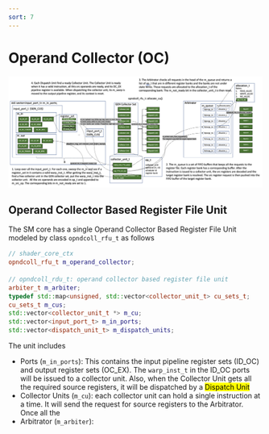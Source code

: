 ```yaml
---
sort: 7
---
```

# Operand Collector (OC)

![Image](./figures/OC.PNG)

## Operand Collector Based Register File Unit

The SM core has a single Operand Collector Based Register File Unit modeled by class `opndcoll_rfu_t` as follows
```c++
// shader_core_ctx
opndcoll_rfu_t m_operand_collector;

// opndcoll_rdu_t: operand collector based register file unit
arbiter_t m_arbiter;
typedef std::map<unsigned, std::vector<collector_unit_t> cu_sets_t;
cu_sets_t m_cus;
std::vector<collector_unit_t *> m_cu;
std::vector<input_port_t> m_in_ports;
std::vector<dispatch_unit_t> m_dispatch_units;
```

The unit includes 
* Ports (`m_in_ports`): This contains the input pipeline register sets (ID_OC) and output register sets (OC_EX). The `warp_inst_t` in the ID_OC ports will be issued to a collector unit. Also, when the Collector Unit gets all the required source registers, it will be dispatched by a <mark>Dispatch Unit</mark> 
* Collector Units (`m_cu`): each collector unit can hold a single instruction at a time. It will send the request for source registers to the Arbitrator. Once all the 
* Arbitrator (`m_arbiter`):